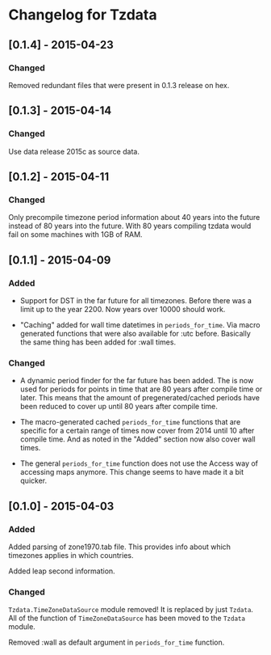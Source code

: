 # Changelog for Tzdata

## [0.1.4] - 2015-04-23
### Changed

Removed redundant files that were present in 0.1.3 release on hex.

## [0.1.3] - 2015-04-14
### Changed

Use data release 2015c as source data.

## [0.1.2] - 2015-04-11
### Changed

Only precompile timezone period information about 40 years into the future
instead of 80 years into the future. With 80 years compiling tzdata would fail
on some machines with 1GB of RAM.

## [0.1.1] - 2015-04-09
### Added

- Support for DST in the far future for all timezones. Before there was
  a limit up to the year 2200. Now years over 10000 should work.

- "Caching" added for wall time datetimes in `periods_for_time`.
  Via macro generated functions that were also available for :utc before.
  Basically the same thing has been added for :wall times.

### Changed

- A dynamic period finder for the far future has been added.
  The is now used for periods for points in time that are 80 years after
  compile time or later. This means that the amount of pregenerated/cached periods
  have been reduced to cover up until 80 years after compile time.

- The macro-generated cached `periods_for_time` functions that are specific
  for a certain range of times now cover from 2014 until 10 after compile time.
  And as noted in the "Added" section now also cover wall times.

- The general `periods_for_time` function does not use the Access way of
  accessing maps anymore. This change seems to have made it a bit quicker.

## [0.1.0] - 2015-04-03
### Added

Added parsing of zone1970.tab file. This provides info about which timezones
applies in which countries.

Added leap second information.

### Changed

`Tzdata.TimeZoneDataSource` module removed! It is replaced by just `Tzdata`. All
of the function of `TimeZoneDataSource` has been moved to the `Tzdata` module.

Removed :wall as default argument in `periods_for_time` function.
